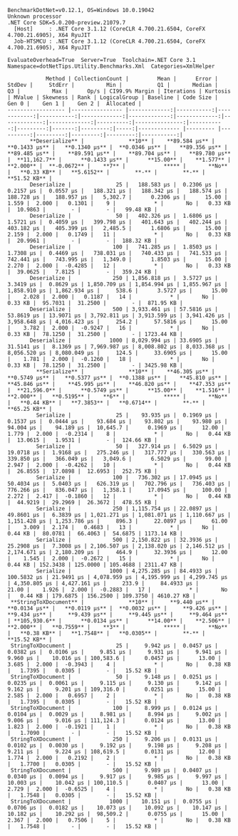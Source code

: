 
    BenchmarkDotNet=v0.12.1, OS=Windows 10.0.19042
    Unknown processor
    .NET Core SDK=5.0.200-preview.21079.7
      [Host]     : .NET Core 3.1.12 (CoreCLR 4.700.21.6504, CoreFX 4.700.21.6905), X64 RyuJIT
      Job-HTSMCU : .NET Core 3.1.12 (CoreCLR 4.700.21.6504, CoreFX 4.700.21.6905), X64 RyuJIT

    EvaluateOverhead=True  Server=True  Toolchain=.NET Core 3.1  
    Namespace=dotNetTips.Utility.Benchmarks.Xml  Categories=XmlHelper  

                Method | CollectionCount |         Mean |      Error |      StdDev |     StdErr |          Min |           Q1 |       Median |           Q3 |          Max |      Op/s | CI99.9% Margin | Iterations | Kurtosis | MValue | Skewness | Rank | LogicalGroup | Baseline | Code Size |    Gen 0 |    Gen 1 |    Gen 2 |  Allocated |
    ------------------ |---------------- |-------------:|-----------:|------------:|-----------:|-------------:|-------------:|-------------:|-------------:|-------------:|----------:|---------------:|-----------:|---------:|-------:|---------:|-----:|------------- |--------- |----------:|---------:|---------:|---------:|-----------:|
           **Deserialize** |              **10** |    **89.584 μs** |  **0.1433 μs** |   **0.1340 μs** |  **0.0346 μs** |    **89.356 μs** |    **89.485 μs** |    **89.591 μs** |    **89.704 μs** |    **89.780 μs** |  **11,162.7** |      **0.1433 μs** |      **15.00** |    **1.577** |  **2.000** |  **-0.0672** |    **7** |            ***** |       **No** |   **0.33 KB** |   **5.6152** |        **-** |        **-** |   **51.52 KB** |
           Deserialize |              25 |   188.583 μs |  0.2306 μs |   0.2157 μs |  0.0557 μs |   188.321 μs |   188.342 μs |   188.574 μs |   188.728 μs |   188.957 μs |   5,302.7 |      0.2306 μs |      15.00 |    1.559 |  2.000 |   0.1301 |    9 |            * |       No |   0.33 KB |  10.9863 |        - |        - |   99.48 KB |
           Deserialize |              50 |   402.326 μs |  1.6806 μs |   1.5721 μs |  0.4059 μs |   399.798 μs |   401.643 μs |   402.244 μs |   403.182 μs |   405.399 μs |   2,485.5 |      1.6806 μs |      15.00 |    2.159 |  2.000 |   0.1749 |   11 |            * |       No |   0.33 KB |  20.9961 |        - |        - |  188.32 KB |
           Deserialize |             100 |   741.285 μs |  1.8503 μs |   1.7308 μs |  0.4469 μs |   738.031 μs |   740.433 μs |   741.533 μs |   742.441 μs |   743.995 μs |   1,349.0 |      1.8503 μs |      15.00 |    2.270 |  2.000 |  -0.4285 |   12 |            * |       No |   0.33 KB |  39.0625 |   7.8125 |        - |  359.24 KB |
           Deserialize |             250 | 1,856.818 μs |  3.5727 μs |   3.3419 μs |  0.8629 μs | 1,850.709 μs | 1,854.994 μs | 1,855.967 μs | 1,858.910 μs | 1,862.934 μs |     538.6 |      3.5727 μs |      15.00 |    2.028 |  2.000 |   0.1187 |   14 |            * |       No |   0.33 KB |  95.7031 |  31.2500 |        - |  871.95 KB |
           Deserialize |             500 | 3,933.461 μs | 57.5816 μs |  53.8619 μs | 13.9071 μs | 3,792.811 μs | 3,913.599 μs | 3,941.426 μs | 3,958.648 μs | 4,016.423 μs |     254.2 |     57.5816 μs |      15.00 |    3.782 |  2.000 |  -0.9247 |   16 |            * |       No |   0.33 KB |  78.1250 |  31.2500 |        - | 1723.44 KB |
           Deserialize |            1000 | 8,029.994 μs | 33.6905 μs |  31.5141 μs |  8.1369 μs | 7,969.987 μs | 8,008.802 μs | 8,033.368 μs | 8,056.520 μs | 8,080.049 μs |     124.5 |     33.6905 μs |      15.00 |    1.781 |  2.000 |  -0.1260 |   18 |            * |       No |   0.33 KB |  78.1250 |  31.2500 |        - | 3425.98 KB |
             **Serialize** |              **10** |    **46.305 μs** |  **0.5749 μs** |   **0.5377 μs** |  **0.1388 μs** |    **45.810 μs** |    **45.846 μs** |    **45.995 μs** |    **46.820 μs** |    **47.353 μs** |  **21,596.0** |      **0.5749 μs** |      **15.00** |    **1.516** |  **2.000** |   **0.5195** |    **6** |            ***** |       **No** |   **0.44 KB** |   **7.3853** |   **0.6714** |        **-** |   **65.25 KB** |
             Serialize |              25 |    93.935 μs |  0.1969 μs |   0.1537 μs |  0.0444 μs |    93.684 μs |    93.802 μs |    93.980 μs |    94.004 μs |    94.189 μs |  10,645.7 |      0.1969 μs |      12.00 |    1.779 |  2.000 |  -0.2314 |    8 |            * |       No |   0.44 KB |  13.0615 |   1.9531 |        - |  124.66 KB |
             Serialize |              50 |   327.914 μs |  6.5029 μs |  19.0718 μs |  1.9168 μs |   275.246 μs |   317.777 μs |   330.563 μs |   339.850 μs |   366.049 μs |   3,049.6 |      6.5029 μs |      99.00 |    2.947 |  2.000 |  -0.4262 |   10 |            * |       No |   0.44 KB |  26.8555 |  17.0898 |  12.6953 |  252.75 KB |
             Serialize |             100 |   736.302 μs | 17.0945 μs |  50.4034 μs |  5.0403 μs |   626.319 μs |   702.796 μs |   736.403 μs |   776.266 μs |   836.047 μs |   1,358.1 |     17.0945 μs |     100.00 |    2.272 |  2.417 |  -0.1860 |   12 |            * |       No |   0.44 KB |  44.9219 |  29.2969 |  26.3672 |  478.55 KB |
             Serialize |             250 | 1,115.754 μs | 22.0897 μs |  49.8601 μs |  6.3839 μs | 1,021.271 μs | 1,081.071 μs | 1,110.667 μs | 1,151.428 μs | 1,253.786 μs |     896.3 |     22.0897 μs |      61.00 |    3.009 |  2.174 |   0.4683 |   13 |            * |       No |   0.44 KB |  80.0781 |  66.4063 |  54.6875 | 1173.14 KB |
             Serialize |             500 | 2,150.822 μs | 32.3936 μs |  25.2908 μs |  7.3008 μs | 2,106.507 μs | 2,138.020 μs | 2,146.512 μs | 2,174.671 μs | 2,180.209 μs |     464.9 |     32.3936 μs |      12.00 |    1.545 |  2.000 |  -0.2672 |   15 |            * |       No |   0.44 KB | 152.3438 | 125.0000 | 105.4688 | 2311.47 KB |
             Serialize |            1000 | 4,275.285 μs | 84.4933 μs | 100.5832 μs | 21.9491 μs | 4,078.959 μs | 4,195.999 μs | 4,299.745 μs | 4,350.805 μs | 4,427.161 μs |     233.9 |     84.4933 μs |      21.00 |    1.926 |  2.000 |  -0.2883 |   17 |            * |       No |   0.44 KB | 179.6875 | 156.2500 | 109.3750 | 4610.27 KB |
     **StringToXDocument** |              **10** |     **9.440 μs** |  **0.0134 μs** |   **0.0119 μs** |  **0.0032 μs** |     **9.426 μs** |     **9.434 μs** |     **9.439 μs** |     **9.445 μs** |     **9.464 μs** | **105,930.6** |      **0.0134 μs** |      **14.00** |    **2.506** |  **2.000** |   **0.7559** |    **3** |            ***** |       **No** |   **0.38 KB** |   **1.7548** |   **0.0305** |        **-** |   **15.52 KB** |
     StringToXDocument |              25 |     9.942 μs |  0.0457 μs |   0.0382 μs |  0.0106 μs |     9.851 μs |     9.931 μs |     9.941 μs |     9.960 μs |    10.016 μs | 100,583.6 |      0.0457 μs |      13.00 |    3.685 |  2.000 |  -0.3943 |    4 |            * |       No |   0.38 KB |   1.7395 |   0.0305 |        - |   15.52 KB |
     StringToXDocument |              50 |     9.148 μs |  0.0251 μs |   0.0235 μs |  0.0061 μs |     9.115 μs |     9.130 μs |     9.142 μs |     9.162 μs |     9.201 μs | 109,316.0 |      0.0251 μs |      15.00 |    2.585 |  2.000 |   0.6957 |    2 |            * |       No |   0.38 KB |   1.7395 |   0.0305 |        - |   15.52 KB |
     StringToXDocument |             100 |     8.999 μs |  0.0124 μs |   0.0104 μs |  0.0029 μs |     8.981 μs |     8.994 μs |     9.002 μs |     9.006 μs |     9.016 μs | 111,124.3 |      0.0124 μs |      13.00 |    1.823 |  2.000 |  -0.1921 |    1 |            * |       No |   0.38 KB |   1.7090 |        - |        - |   15.52 KB |
     StringToXDocument |             250 |     9.206 μs |  0.0131 μs |   0.0102 μs |  0.0030 μs |     9.192 μs |     9.198 μs |     9.208 μs |     9.211 μs |     9.224 μs | 108,619.5 |      0.0131 μs |      12.00 |    1.774 |  2.000 |   0.2192 |    2 |            * |       No |   0.38 KB |   1.7700 |   0.0305 |        - |   15.52 KB |
     StringToXDocument |             500 |     9.989 μs |  0.0407 μs |   0.0340 μs |  0.0094 μs |     9.917 μs |     9.985 μs |     9.997 μs |    10.003 μs |    10.042 μs | 100,110.5 |      0.0407 μs |      13.00 |    2.729 |  2.000 |  -0.6525 |    4 |            * |       No |   0.38 KB |   1.7548 |   0.0305 |        - |   15.52 KB |
     StringToXDocument |            1000 |    10.151 μs |  0.0755 μs |   0.0706 μs |  0.0182 μs |    10.073 μs |    10.092 μs |    10.147 μs |    10.182 μs |    10.292 μs |  98,509.2 |      0.0755 μs |      15.00 |    2.367 |  2.000 |   0.7506 |    5 |            * |       No |   0.38 KB |   1.7548 |        - |        - |   15.52 KB |
